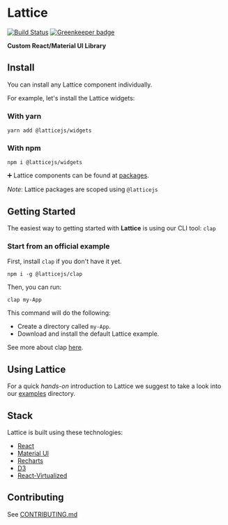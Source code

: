 # Lattice

[![Build Status](https://travis-ci.com/latticejs/lattice.svg?branch=master)](https://travis-ci.com/latticejs/lattice) [![Greenkeeper badge](https://badges.greenkeeper.io/latticejs/lattice.svg)](https://greenkeeper.io/)

**Custom React/Material UI Library**

## Install

You can install any Lattice component individually.

For example, let's install the Lattice widgets:

### With yarn

`yarn add @latticejs/widgets`

### With npm

`npm i @latticejs/widgets`

:heavy_plus_sign: Lattice components can be found at [packages](/packages).

_Note_: Lattice packages are scoped using `@latticejs`

## Getting Started

The easiest way to getting started with **Lattice** is using our CLI tool: `clap`

### Start from an official example 

First, install `clap` if you don't have it yet.

`npm i -g @latticejs/clap`

Then, you can run:

`clap my-App`

This command will do the following:

- Create a directory called `my-App`.
- Download and install the default Lattice example.

See more about clap [here](/packages/clap).

## Using Lattice

For a quick _hands-on_ introduction to Lattice we suggest to take a look into our [examples](/examples) directory.

## Stack

Lattice is built using these technologies:

- [React](https://reactjs.org/)
- [Material UI](https://material-ui.com/)
- [Recharts](http://recharts.org/en-US/)
- [D3](https://d3js.org/)
- [React-Virtualized](https://bvaughn.github.io/react-virtualized/)

## Contributing

See [CONTRIBUTING.md](CONTRIBUTING.md)
